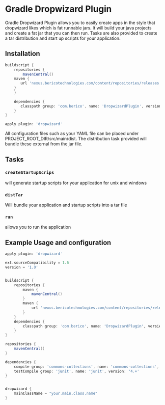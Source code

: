 # Gradle Dropwizard Plugin
Gradle Dropwizard Plugin allows you to easily create apps in the style that dropwizard likes which is fat runnable jars.  It will build your java projects and create a fat jar that you can then run.  Tasks are also provided to create a tar distribution and start up scripts for your application.

## Installation
```groovy
buildscript {
    repositories {
        mavenCentral()
	maven {
	   url 'nexus.bericotechnologies.com/content/repositories/releases'
	}
    }
    
    dependencies {
       classpath group: 'com.berico', name: 'DropwizardPlugin', version: '1.0'
    }
}

apply plugin: 'dropwizard'
```

All configuration files such as your YAML file can be placed under PROJECT_ROOT_DIR/src/main/dist.  The distribution task provided will bundle these external from the jar file.


## Tasks

### `createStartupScrips`
will generate startup scripts for your application for unix and windows

### `distTar`
Will bundle your application and startup scripts into a tar file

### `run`
allows you to run the application

## Example Usage and configuration

```groovy
apply plugin: 'dropwizard'

ext.sourceCompatibility = 1.6
version = '1.0'


buildscript {
	repositories {
		maven {
			mavenCentral()
		}
		maven {
			url 'nexus.bericotechnologies.com/content/repositories/releases'
		}
	}
	dependencies {
		classpath group: 'com.berico', name: 'DropwizardPlugin', version: '1.0'
	}
}

repositories {
    mavenCentral()
}

dependencies {
    compile group: 'commons-collections', name: 'commons-collections', version: '3.2'
    testCompile group: 'junit', name: 'junit', version: '4.+'
}


dropwizard {
	mainClassName = "your.main.class.name"
}
```
